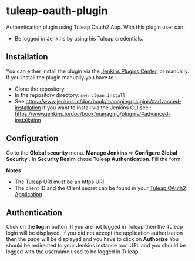 # tuleap-oauth-plugin
Authentication plugin using Tuleap Oauth2 App.
With this plugin user can:
 - Be logged in Jenkins by using his Tuleap credentials.

## Installation
You can either install the plugin via the [Jenkins Plugins Center](https://www.jenkins.io/doc/book/managing/plugins/#from-the-web-ui), or manually.
If you install the plugin manually you have to :
 - Clone the repository
 - In the repository directory: ``` mvn clean install ```
 - See https://www.jenkins.io/doc/book/managing/plugins/#advanced-installation
If you want to install via the Jenkins CLI see : https://www.jenkins.io/doc/book/managing/plugins/#advanced-installation

## Configuration

Go to the **Global security** menu. **Manage Jenkins** => **Configure Global Security** .
In **Security Realm** chose **Tuleap Authentication**.
Fill the form.

**Notes**:
 - The Tuleap URI must be an https URI.
 - The client ID and the Client secret can be found in your [Tuleap OAuth2 Application](https://docs.tuleap.org/user-guide/oauth2.html).


## Authentication
Click on the **log in** button.
If you are not logged in Tuleap then the Tuleap login will be displayed.
If you did not accept the application authorization then the page will be displayed and you have to click on **Authorize**
You should be redirected to your Jenkins instance root URL and you should be logged with the username used to be logged in Tuleap.

